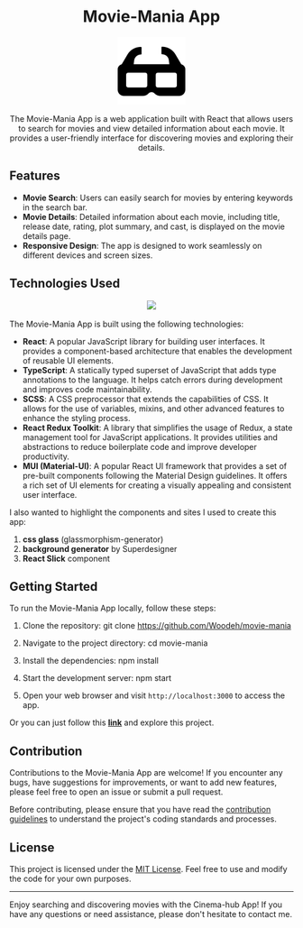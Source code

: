 <h1 align="center">Movie-Mania App</h1>

<p align="center">
  <img src="/public/movie-mania-logo.svg" alt="Movie-Mania App" />
</p>

<p align="center">The Movie-Mania App is a web application built with React that allows users to search for movies and view detailed information about each movie. It provides a user-friendly interface for discovering movies and exploring their details.</p>

## Features

- **Movie Search**: Users can easily search for movies by entering keywords in the search bar.
- **Movie Details**: Detailed information about each movie, including title, release date, rating, plot summary, and cast, is displayed on the movie details page.
- **Responsive Design**: The app is designed to work seamlessly on different devices and screen sizes.

## Technologies Used

<p align="center">
  <a href="https://skillicons.dev">
    <img src="https://skillicons.dev/icons?i=react,ts,scss,redux,mui" />
  </a>
</p>

The Movie-Mania App is built using the following technologies:

- **React**: A popular JavaScript library for building user interfaces. It provides a component-based architecture that enables the development of reusable UI elements.
- **TypeScript**: A statically typed superset of JavaScript that adds type annotations to the language. It helps catch errors during development and improves code maintainability.
- **SCSS**: A CSS preprocessor that extends the capabilities of CSS. It allows for the use of variables, mixins, and other advanced features to enhance the styling process.
- **React Redux Toolkit**: A library that simplifies the usage of Redux, a state management tool for JavaScript applications. It provides utilities and abstractions to reduce boilerplate code and improve developer productivity.
- **MUI (Material-UI)**: A popular React UI framework that provides a set of pre-built components following the Material Design guidelines. It offers a rich set of UI elements for creating a visually appealing and consistent user interface.
  
I also wanted to highlight the components and sites I used to create this app: 
1. **css glass** (glassmorphism-generator)
2. **background generator** by Superdesigner
3. **React Slick** component

## Getting Started

To run the Movie-Mania App locally, follow these steps:

1. Clone the repository:
git clone https://github.com/Woodeh/movie-mania

2. Navigate to the project directory:
cd movie-mania

3. Install the dependencies:
npm install

4. Start the development server:
npm start

5. Open your web browser and visit `http://localhost:3000` to access the app.

Or you can just follow this **[link](https://movie-mania-project.vercel.app/)** and explore this project.



## Contribution

Contributions to the Movie-Mania App are welcome! If you encounter any bugs, have suggestions for improvements, or want to add new features, please feel free to open an issue or submit a pull request.

Before contributing, please ensure that you have read the [contribution guidelines](CONTRIBUTING.md) to understand the project's coding standards and processes.

## License

This project is licensed under the [MIT License](LICENSE). Feel free to use and modify the code for your own purposes.

---

Enjoy searching and discovering movies with the Cinema-hub App! If you have any questions or need assistance, please don't hesitate to contact me.
